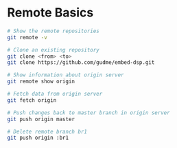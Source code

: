 
# Remote Basics

```sh
# Show the remote repositories
git remote -v
```

```sh
# Clone an existing repository
git clone <from> <to>
git clone https://github.com/gudme/embed-dsp.git
```

```sh
# Show information about origin server
git remote show origin
```

```sh
# Fetch data from origin server
git fetch origin
```

```sh
# Push changes back to master branch in origin server
git push origin master
```

```sh
# Delete remote branch br1
git push origin :br1
```

